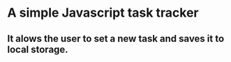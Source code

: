 # A simple Javascript task tracker
## It alows the user to set a new task and saves it to local storage.
